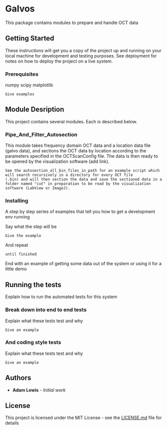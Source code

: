 # Galvos

This package contains modules to prepare and handle OCT data

## Getting Started

These instructions will get you a copy of the project up and running on your local machine for development and testing purposes. See deployment for notes on how to deploy the project on a live system.

### Prerequisites
numpy
scipy
matplotlib


```
Give examples
```

## Module Desription
This project contains several modules.  Each is described below.

### Pipe_And_Filter_Autosection
This module takes frequency domain OCT data and a location data file (galvo data), and sections the OCT data by location according to
the parameters specified in the OCTScanConfig file.  The data is then ready to be opened by the visualization software (add link).

```
See the autosection_all_bin_files_in_path for an example script which will search recursively in a directory for every OCT file
(.bin) and will then section the data and save the sectioned data in a folder named "cut" in preparation to be read by the visualization
software (LabView or ImageJ).
```

### Installing

A step by step series of examples that tell you how to get a development env running

Say what the step will be

```
Give the example
```

And repeat

```
until finished
```

End with an example of getting some data out of the system or using it for a little demo

## Running the tests

Explain how to run the automated tests for this system

### Break down into end to end tests

Explain what these tests test and why

```
Give an example
```

### And coding style tests

Explain what these tests test and why

```
Give an example
```
## Authors

* **Adam Lewis** - *Initial work*

## License

This project is licensed under the MIT License - see the [LICENSE.md](LICENSE.md) file for details


